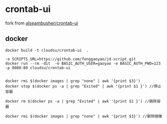 # crontab-ui

fork from [alseambusher/crontab-ui](https://github.com/alseambusher/crontab-ui)

## docker

```
docker build -t cloudsu/crontab-ui  .

-e SCRIPTS_URL=https://github.com/fenggaoyao/jd-script.git
docker run --rm -dit  -e BASIC_AUTH_USER=gaoyao -e BASIC_AUTH_PWD=123  -p 8080:80 cloudsu/crontab-ui


docker rmi $(docker images | grep "none" | awk '{print $3}')
docker stop $(docker ps -a | grep "Exited" | awk '{print $1 }') //停止容器

docker rm $(docker ps -a | grep "Exited" | awk '{print $1 }') //删除容器

docker rmi $(docker images | grep "none" | awk '{print $3}') //删除镜像

```
